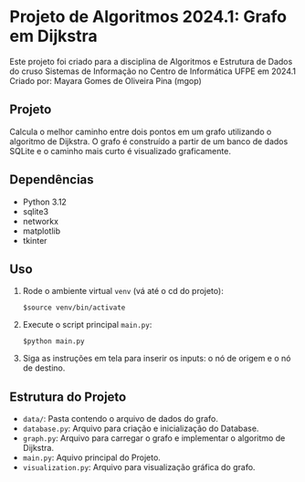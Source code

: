 # Projeto de Algoritmos 2024.1: Grafo em Dijkstra

Este projeto foi criado para a disciplina de Algoritmos e Estrutura de Dados do cruso Sistemas de Informação no Centro de Informática UFPE em 2024.1
Criado por: Mayara Gomes de Oliveira Pina (mgop)

## Projeto
Calcula o melhor caminho entre dois pontos em um grafo utilizando o algoritmo de Dijkstra. O grafo é construído a partir de um banco de dados SQLite e o caminho mais curto é visualizado graficamente.

## Dependências

- Python 3.12
- sqlite3
- networkx
- matplotlib
- tkinter

## Uso

1. Rode o ambiente virtual ``venv`` (vá até o cd do projeto):
    ```
    $source venv/bin/activate
    ```
2. Execute o script principal `main.py`:
    ```
    $python main.py
    ```
3. Siga as instruções em tela para inserir os inputs: o nó de origem e o nó de destino.

## Estrutura do Projeto

- `data/`: Pasta contendo o arquivo de dados do grafo.
- `database.py`: Arquivo para criação e inicialização do Database.
- `graph.py`: Arquivo para carregar o grafo e implementar o algoritmo de Dijkstra.
- `main.py`: Aquivo principal do Projeto.
- `visualization.py`: Arquivo para visualização gráfica do grafo.
